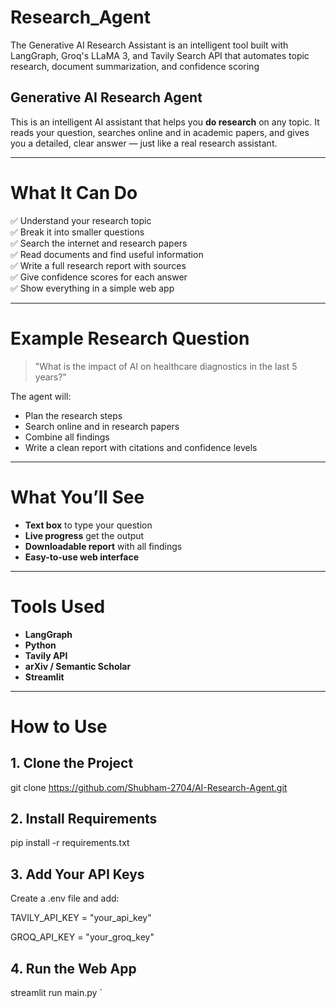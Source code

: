# Research_Agent
The Generative AI Research Assistant is an intelligent tool built with LangGraph, Groq's LLaMA 3, and Tavily Search API that automates topic research, document summarization, and confidence scoring

## Generative AI Research Agent

This is an intelligent AI assistant that helps you **do research** on any topic. It reads your question, searches online and in academic papers, and gives you a detailed, clear answer — just like a real research assistant.

---

# What It Can Do

✅ Understand your research topic  
✅ Break it into smaller questions  
✅ Search the internet and research papers  
✅ Read documents and find useful information  
✅ Write a full research report with sources  
✅ Give confidence scores for each answer  
✅ Show everything in a simple web app  

---

# Example Research Question

> "What is the impact of AI on healthcare diagnostics in the last 5 years?"

The agent will:
- Plan the research steps
- Search online and in research papers
- Combine all findings
- Write a clean report with citations and confidence levels

---

# What You’ll See

- **Text box** to type your question  
- **Live progress** get the output 
- **Downloadable report** with all findings  
- **Easy-to-use web interface**

---

# Tools Used

- **LangGraph** 
- **Python**   
- **Tavily API**
- **arXiv / Semantic Scholar** 
- **Streamlit**

---

# How to Use

## 1. Clone the Project

git clone https://github.com/Shubham-2704/AI-Research-Agent.git

## 2. Install Requirements
pip install -r requirements.txt

## 3. Add Your API Keys
Create a .env file and add:

TAVILY_API_KEY = "your_api_key"

GROQ_API_KEY = "your_groq_key"

## 4. Run the Web App
streamlit run main.py
`





